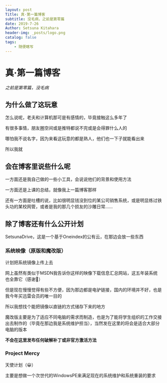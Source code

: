 ```yaml
---
layout: post
Title: 真·第一篇博客
subtitle: 没毛病，之前是第零篇
date: 2019-7-26
Author: Setsuna Kitahara
header-img: _posts/logo.png
catalog: false
tags:
    - 随便瞎写
---
```


# 真·第一篇博客

*之前是第零篇，没毛病*

## 为什么做了这玩意

怎么说呢，老夫和计算机那可是有感情的，毕竟接触这么多年了

有很多事情，朋友圈空间或是推特都说不完或是会得罪什么人的

哪怕我不说名字，因为来看这玩意的都是熟人，他们也一下子就能看出来

所以我就

## 会在博客里说些什么呢

一方面还是我自己做的一些小工具，会说说他们的背景和使用方法

一方面还是上课的总结，就像我上一篇博客那样

还有一方面是吐槽的说，比如很明显钱没到位的某公司销售系统，或是明显练过铁头功的某校网管，或者是我的那几个损友的沙雕日常……

## 除了博客还有什么公开计划

SetsunaDrive，这是一个基于Oneindex的公有云，在那边会放一些东西

### 系统映像（原版和魔改版）

计划把系统镜像上传上去

网上虽然有类似于MSDN我告诉你这样的映像下载信息汇总网站，这五年装系统也全靠它（感谢🙇‍）

但是现在慢慢觉得有些不方便，因为那边都是电驴链接，国内的环境并不好，也是我今年买迅雷会员的唯一目的

所以我想找个能把镜像以直链的方式储存下来的地方

魔改版主要是为了适应不同电脑的需求而制造，也是为了能将学生组织的工作交接出去制作的（毕竟在那边我是系统维护担当），当然发在这里的将会是适合大部分电脑的版本

**不会在这里发布任何破解补丁或非官方激活方法**

### Project Mercy

天使计划（😀）

主要是想做一个次世代的WindowsPE来满足现在的系统维护和系统重装的要求
